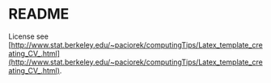# README

License see [http://www.stat.berkeley.edu/~paciorek/computingTips/Latex_template_creating_CV_.html](http://www.stat.berkeley.edu/~paciorek/computingTips/Latex_template_creating_CV_.html).
